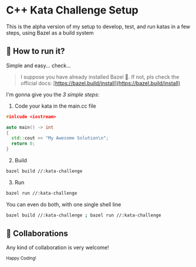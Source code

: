 # C++ Kata Challenge Setup
This is the alpha version of my setup to develop, test, and run katas in a few steps, using Bazel as a build system

## 🚀 How to run it?

Simple and easy... check... <br/>

> I suppose you have already installed Bazel 🤔. If not, pls check the official docs: [https://bazel.build/install](https://bazel.build/install)

I'm gonna give you the *3 simple steps*:

1. Code your kata in the main.cc file
```cpp
#inlcude <iostream>

auto main() -> int
{
  std::cout << "My Awesome Solution\n";
  return 0;
}
```

2. Build
```sh
bazel build //:kata-challenge
```

3. Run
```sh
bazel run //:kata-challenge
```

You can even do both, with one single shell line
```sh
bazel build //:kata-challenge ; bazel run //:kata-challenge
```

## 👥 Collaborations
Any kind of collaboration is very welcome! <br/>

<sub>Happy Coding!</sub>

